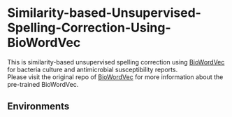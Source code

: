 # Similarity-based-Unsupervised-Spelling-Correction-Using-BioWordVec

This is similarity-based unsupervised spelling correction using [BioWordVec] for bacteria culture and antimicrobial susceptibility reports.  
Please visit the original repo of [BioWordVec] for more information about the pre-trained BioWordVec.  

## Environments


[BioWordVec]: https://github.com/ncbi-nlp/BioWordVec
